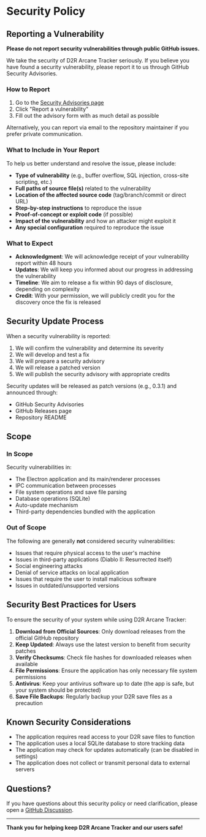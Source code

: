 # Security Policy

## Reporting a Vulnerability

**Please do not report security vulnerabilities through public GitHub issues.**

We take the security of D2R Arcane Tracker seriously. If you believe you have found a security vulnerability, please report it to us through GitHub Security Advisories.

### How to Report

1. Go to the [Security Advisories page](https://github.com/hyperremix/d2r-arcane-tracker/security/advisories)
2. Click "Report a vulnerability"
3. Fill out the advisory form with as much detail as possible

Alternatively, you can report via email to the repository maintainer if you prefer private communication.

### What to Include in Your Report

To help us better understand and resolve the issue, please include:

- **Type of vulnerability** (e.g., buffer overflow, SQL injection, cross-site scripting, etc.)
- **Full paths of source file(s)** related to the vulnerability
- **Location of the affected source code** (tag/branch/commit or direct URL)
- **Step-by-step instructions** to reproduce the issue
- **Proof-of-concept or exploit code** (if possible)
- **Impact of the vulnerability** and how an attacker might exploit it
- **Any special configuration** required to reproduce the issue

### What to Expect

- **Acknowledgment**: We will acknowledge receipt of your vulnerability report within 48 hours
- **Updates**: We will keep you informed about our progress in addressing the vulnerability
- **Timeline**: We aim to release a fix within 90 days of disclosure, depending on complexity
- **Credit**: With your permission, we will publicly credit you for the discovery once the fix is released

## Security Update Process

When a security vulnerability is reported:

1. We will confirm the vulnerability and determine its severity
2. We will develop and test a fix
3. We will prepare a security advisory
4. We will release a patched version
5. We will publish the security advisory with appropriate credits

Security updates will be released as patch versions (e.g., 0.3.1) and announced through:

- GitHub Security Advisories
- GitHub Releases page
- Repository README

## Scope

### In Scope

Security vulnerabilities in:

- The Electron application and its main/renderer processes
- IPC communication between processes
- File system operations and save file parsing
- Database operations (SQLite)
- Auto-update mechanism
- Third-party dependencies bundled with the application

### Out of Scope

The following are generally **not** considered security vulnerabilities:

- Issues that require physical access to the user's machine
- Issues in third-party applications (Diablo II: Resurrected itself)
- Social engineering attacks
- Denial of service attacks on local application
- Issues that require the user to install malicious software
- Issues in outdated/unsupported versions

## Security Best Practices for Users

To ensure the security of your system while using D2R Arcane Tracker:

1. **Download from Official Sources**: Only download releases from the official GitHub repository
2. **Keep Updated**: Always use the latest version to benefit from security patches
3. **Verify Checksums**: Check file hashes for downloaded releases when available
4. **File Permissions**: Ensure the application has only necessary file system permissions
5. **Antivirus**: Keep your antivirus software up to date (the app is safe, but your system should be protected)
6. **Save File Backups**: Regularly backup your D2R save files as a precaution

## Known Security Considerations

- The application requires read access to your D2R save files to function
- The application uses a local SQLite database to store tracking data
- The application may check for updates automatically (can be disabled in settings)
- The application does not collect or transmit personal data to external servers

## Questions?

If you have questions about this security policy or need clarification, please open a [GitHub Discussion](https://github.com/hyperremix/d2r-arcane-tracker/discussions).

---

**Thank you for helping keep D2R Arcane Tracker and our users safe!**
